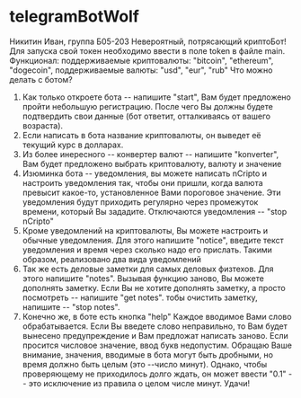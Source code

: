 # telegramBotWolf
Никитин Иван, группа Б05-203
Невероятный, потрясающий криптоБот!
Для запуска свой токен необходимо ввести в поле token в файле main.
Функционал: 
поддерживаемые криптовалюты: "bitcoin", "ethereum", "dogecoin", поддерживаемые валюты: "usd", "eur", "rub"
Что можно делать с ботом?
1) Как только откроете бота -- напишите "start", Вам будет предложено пройти небольшую регистрацию. После чего Вы должны будете подтвердить свои данные (бот ответит, отталкиваясь от вашего возраста).
2) Если написать в бота название криптовалюты, он выведет её текущий курс в долларах.
3) Из более инересного -- конвертер валют -- напишите "konverter", Вам будет предложено выбрать криптовалюту, валюту и значение
4) Изюминка бота -- уведомления, вы можете написать nCripto и настроить уведомления так, чтобы они пришли, когда валюта превысит какое-то, установленное Вами пороговое значение. Эти уведомления будут приходить регулярно через промежуток времени, который Вы зададите. Отключаются уведомления -- "stop nCripto"
5) Кроме уведомлений на криптовалюты, Вы можете настроить и обычные уведомления. Для этого напишите "notice", введите текст уведомления и время через сколько надо его прислать. 
Такими образом, реализовано два вида уведомлений
6) Так же есть деловые заметки для самых деловых физтехов. Для этого напишите "notes". Вызывая функцию заново, Вы можете дополнять заметку. Если Вы не хотите дополнять заметку, а просто посмотреть -- напишите "get notes". тобы очистить заметку, напишите -- "stop notes".
7) Конечно же, в боте есть кнопка "help"
Каждое вводимое Вами слово обрабатывается. Если Вы введете слово неправильно, то Вам будет вынесено предупреждение и Вам предложат написать заново. Если просится числовое значение, ввод букв недопустим. Обращаю Ваше внимание, значения, вводимые в бота могут быть дробными, но время должно быть целым (это --число минут). 
Однако, чтобы проверяющему не приходилось долго ждать, он может ввести "0.1" -- это исключение из правила о целом числе минут.
Удачи!

